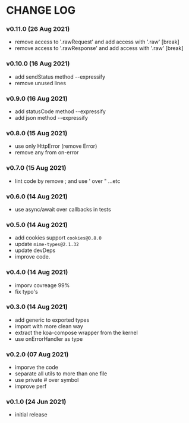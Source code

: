 # CHANGE LOG

### v0.11.0 (26 Aug 2021)

- remove access to '.rawRequest' and add access with '.raw' [break]
- remove access to '.rawResponse' and add access with '.raw' [break]

### v0.10.0 (16 Aug 2021)

- add sendStatus method --expressify
- remove unused lines

### v0.9.0 (16 Aug 2021)

- add statusCode method --expressify
- add json method --expressify

### v0.8.0 (15 Aug 2021)

- use only HttpError (remove Error)
- remove any from on-error

### v0.7.0 (15 Aug 2021)

- lint code by remove ; and use ' over " ...etc

### v0.6.0 (14 Aug 2021)

- use async/await over callbacks in tests

### v0.5.0 (14 Aug 2021)

- add cookies support `cookies@0.8.0`
- update `mime-types@2.1.32`
- update devDeps
- improve code.

### v0.4.0 (14 Aug 2021)

- imporv covreage 99%
- fix typo's

### v0.3.0 (14 Aug 2021)

- add generic to exported types
- import with more clean way
- extract the koa-compose wrapper from the kernel
- use onErrorHandler as type

### v0.2.0 (07 Aug 2021)

- imporve the code
- separate all utils to more than one file
- use private # over symbol
- improve perf

### v0.1.0 (24 Jun 2021)

- initial release
